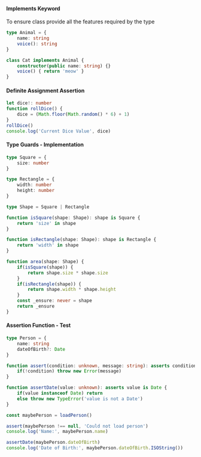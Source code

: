 #### Implements Keyword
To ensure class provide all the features required by the type
```typescript
type Animal = {
    name: string
    voice(): string
}

class Cat implements Animal {
    constructor(public name: string) {}
    voice() { return 'meow' }
}
```

#### Definite Assignment Assertion
```typescript
let dice!: number
function rollDice() {
    dice = (Math.floor(Math.random() * 6) + 1)
}
rollDice()
console.log('Current Dice Value', dice)
```

#### Type Guards - Implementation
```typescript
type Square = {
    size: number
}

type Rectangle = {
    width: number
    height: number
}

type Shape = Square | Rectangle

function isSquare(shape: Shape): shape is Square {
    return 'size' in shape
}

function isRectangle(shape: Shape): shape is Rectangle {
    return 'width' in shape
}

function area(shape: Shape) {
    if(isSquare(shape)) {
        return shape.size * shape.size
    }
    if(isRectangle(shape)) {
        return shape.width * shape.height
    }
    const _ensure: never = shape
    return _ensure
}
```

#### Assertion Function - Test
```typescript
type Person = {
    name: string
    dateOfBirth?: Date
}

function assert(condition: unknown, message: string): asserts condition {
    if(!condition) throw new Error(message)
}

function assertDate(value: unknown): asserts value is Date {
    if(value instanceof Date) return
    else throw new TypeError('value is not a Date')
}

const maybePerson = loadPerson()

assert(maybePerson !== null, 'Could not load person')
console.log('Name:', maybePerson.name)

assertDate(maybePerson.dateOfBirth)
console.log('Date of Birth:', maybePerson.dateOfBirth.ISOString())
```